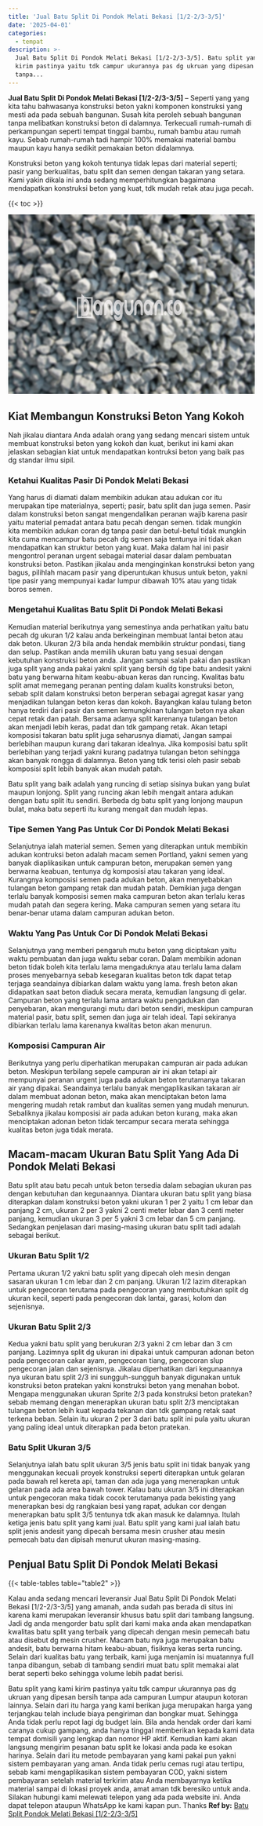 ```yaml
---
title: 'Jual Batu Split Di Pondok Melati Bekasi [1/2-2/3-3/5]'
date: '2025-04-01'
categories:
  - tempat
description: >-
  Jual Batu Split Di Pondok Melati Bekasi [1/2-2/3-3/5]. Batu split yang kami
  kirim pastinya yaitu tdk campur ukurannya pas dg ukruan yang dipesan bersih
  tanpa...
---
```


**Jual Batu Split Di Pondok Melati Bekasi \[1/2-2/3-3/5\]** – Seperti yang yang kita tahu bahwasanya konstruksi beton yakni komponen konstruksi yang mesti ada pada sebuah bangunan. Susah kita peroleh sebuah bangunan tanpa melibatkan konstruksi beton di dalamnya. Terkecuali rumah-rumah di perkampungan seperti tempat tinggal bambu, rumah bambu atau rumah kayu. Sebab rumah-rumah tadi hampir 100% memakai material bambu maupun kayu hanya sedikit pemakaian beton didalamnya.

Konstruksi beton yang kokoh tentunya tidak lepas dari material seperti; pasir yang berkualitas, batu split dan semen dengan takaran yang setara. Kami yakin dikala ini anda sedang memperhitungkan bagaimana mendapatkan konstruksi beton yang kuat, tdk mudah retak atau juga pecah.

{{< toc >}}

![Jual Batu Split Di Pondok Melati Bekasi [1/2-2/3-3/5]](/images/jual-batu-split-36.png)

## Kiat Membangun Konstruksi Beton Yang Kokoh

Nah jikalau diantara Anda adalah orang yang sedang mencari sistem untuk membuat konstruksi beton yang kokoh dan kuat, berikut ini kami akan jelaskan sebagian kiat untuk mendapatkan kontruksi beton yang baik pas dg standar ilmu sipil.

### Ketahui Kualitas Pasir Di Pondok Melati Bekasi

Yang harus di diamati dalam membikin adukan atau adukan cor itu merupakan tipe materialnya, seperti; pasir, batu split dan juga semen. Pasir dalam konstruksi beton sangat mengendalikan peranan wajib karena pasir yaitu material pemadat antara batu pecah dengan semen. tidak mungkin kita membikin adukan coran dg tanpa pasir dan betul-betul tidak mungkin kita cuma mencampur batu pecah dg semen saja tentunya ini tidak akan mendapatkan kan struktur beton yang kuat. Maka dalam hal ini pasir mengontrol peranan urgent sebagai material dasar dalam pembuatan konstruksi beton. Pastikan jikalau anda menginginkan konstruksi beton yang bagus, pilihlah macam pasir yang diperuntukan khusus untuk beton, yakni tipe pasir yang mempunyai kadar lumpur dibawah 10% atau yang tidak boros semen.

### Mengetahui Kualitas Batu Split Di Pondok Melati Bekasi

Kemudian material berikutnya yang semestinya anda perhatikan yaitu batu pecah dg ukuran 1/2 kalau anda berkeinginan membuat lantai beton atau dak beton. Ukuran 2/3 bila anda hendak membikin struktur pondasi, tiang dan selup. Pastikan anda memilih ukuran batu yang sesuai dengan kebutuhan konstruksi beton anda. Jangan sampai salah pakai dan pastikan juga split yang anda pakai yakni split yang bersih dg tipe batu andesit yakni batu yang berwarna hitam keabu-abuan keras dan runcing. Kwalitas batu split amat memegang peranan penting dalam kualits konstruksi beton, sebab split dalam konstruksi beton berperan sebagai agregat kasar yang menjadikan tulangan beton keras dan kokoh. Bayangkan kalau tulang beton hanya terdiri dari pasir dan semen kemungkinan tulangan beton nya akan cepat retak dan patah. Bersama adanya split karenanya tulangan beton akan menjadi lebih keras, padat dan tdk gampang retak. Akan tetapi komposisi takaran batu split juga seharusnya diamati, Jangan sampai berlebihan maupun kurang dari takaran idealnya. Jika komposisi batu split berlebihan yang terjadi yakni kurang padatnya tulangan beton sehingga akan banyak rongga di dalamnya. Beton yang tdk terisi oleh pasir sebab komposisi split lebih banyak akan mudah patah.

Batu split yang baik adalah yang runcing di setiap sisinya bukan yang bulat maupun lonjong. Split yang runcing akan lebih mengait antara adukan dengan batu split itu sendiri. Berbeda dg batu split yang lonjong maupun bulat, maka batu seperti itu kurang mengait dan mudah lepas.

### Tipe Semen Yang Pas Untuk Cor Di Pondok Melati Bekasi

Selanjutnya ialah material semen. Semen yang diterapkan untuk membikin adukan kontruksi beton adalah macam semen Portland, yakni semen yang banyak diaplikasikan untuk campuran beton, merupakan semen yang berwarna keabuan, tentunya dg komposisi atau takaran yang ideal. Kurangnya komposisi semen pada adukan beton, akan menyebabkan tulangan beton gampang retak dan mudah patah. Demikian juga dengan terlalu banyak komposisi semen maka campuran beton akan terlalu keras mudah patah dan segera kering. Maka campuran semen yang setara itu benar-benar utama dalam campuran adukan beton.

### Waktu Yang Pas Untuk Cor Di Pondok Melati Bekasi

Selanjutnya yang memberi pengaruh mutu beton yang diciptakan yaitu waktu pembuatan dan juga waktu sebar coran. Dalam membikin adonan beton tidak boleh kita terlalu lama mengaduknya atau terlalu lama dalam proses menyebarnya sebab kesegaran kualitas beton tdk dapat tetap terjaga seandainya dibiarkan dalam waktu yang lama. fresh beton akan didapatkan saat beton diaduk secara merata, kemudian langsung di gelar. Campuran beton yang terlalu lama antara waktu pengadukan dan penyebaran, akan mengurangi mutu dari beton sendiri, meskipun campuran material pasir, batu split, semen dan juga air telah ideal. Tapi sekiranya dibiarkan terlalu lama karenanya kwalitas beton akan menurun.

### Komposisi Campuran Air

Berikutnya yang perlu diperhatikan merupakan campuran air pada adukan beton. Meskipun terbilang sepele campuran air ini akan tetapi air mempunyai peranan urgent juga pada adukan beton terutamanya takaran air yang dipakai. Seandainya terlalu banyak mengaplikasikan takaran air dalam membuat adonan beton, maka akan menciptakan beton lama mengering mudah retak rambut dan kualitas semen yang mudah menurun. Sebaliknya jikalau komposisi air pada adukan beton kurang, maka akan menciptakan adonan beton tidak tercampur secara merata sehingga kualitas beton juga tidak merata.

## Macam-macam Ukuran Batu Split Yang Ada Di Pondok Melati Bekasi

Batu split atau batu pecah untuk beton tersedia dalam sebagian ukuran pas dengan kebutuhan dan kegunaannya. Diantara ukuran batu split yang biasa diterapkan dalam konstruksi beton yakni ukuran 1 per 2 yaitu 1 cm lebar dan panjang 2 cm, ukuran 2 per 3 yakni 2 centi meter lebar dan 3 centi meter panjang, kemudian ukuran 3 per 5 yakni 3 cm lebar dan 5 cm panjang. Sedangkan penjelasan dari masing-masing ukuran batu split tadi adalah sebagai berikut.

### Ukuran Batu Split 1/2

Pertama ukuran 1/2 yakni batu split yang dipecah oleh mesin dengan sasaran ukuran 1 cm lebar dan 2 cm panjang. Ukuran 1/2 lazim diterapkan untuk pengecoran terutama pada pengecoran yang membutuhkan split dg ukuran kecil, seperti pada pengecoran dak lantai, garasi, kolom dan sejenisnya.

### Ukuran Batu Split 2/3

Kedua yakni batu split yang berukuran 2/3 yakni 2 cm lebar dan 3 cm panjang. Lazimnya split dg ukuran ini dipakai untuk campuran adonan beton pada pengecoran cakar ayam, pengecoran tiang, pengecoran slup pengecoran jalan dan sejenisnya. Jikalau diperhatikan dari kegunaannya nya ukuran batu split 2/3 ini sungguh-sungguh banyak digunakan untuk konstruksi beton pratekan yakni konstruksi beton yang menahan bobot. Mengapa menggunakan ukuran Sprite 2/3 pada konstruksi beton pratekan? sebab memang dengan menerapkan ukuran batu split 2/3 menciptakan tulangan beton lebih kuat kepada tekanan dan tdk gampang retak saat terkena beban. Selain itu ukuran 2 per 3 dari batu split ini pula yaitu ukuran yang paling ideal untuk diterapkan pada beton pratekan.

### Batu Split Ukuran 3/5

Selanjutnya ialah batu split ukuran 3/5 jenis batu split ini tidak banyak yang menggunakan kecuali proyek konstruksi seperti diterapkan untuk gelaran pada bawah rel kereta api, taman dan ada juga yang menerapkan untuk gelaran pada ada area bawah tower. Kalau batu ukuran 3/5 ini diterapkan untuk pengecoran maka tidak cocok terutamanya pada bekisting yang menerapkan besi dg rangkaian besi yang rapat, adukan cor dengan menerapkan batu split 3/5 tentunya tdk akan masuk ke dalamnya. Itulah ketiga jenis batu split yang kami jual. Batu split yang kami jual ialah batu split jenis andesit yang dipecah bersama mesin crusher atau mesin pemecah batu dan dipisah menurut ukuran masing-masing.

## Penjual Batu Split Di Pondok Melati Bekasi

{{< table-tables table="table2" >}}

Kalau anda sedang mencari leveransir Jual Batu Split Di Pondok Melati Bekasi \[1/2-2/3-3/5\] yang amanah, anda sudah pas berada di situs ini karena kami merupakan leveransir khusus batu split dari tambang langsung. Jadi dg anda mengorder batu split dari kami maka anda akan mendapatkan kwalitas batu split yang terbaik yang dipecah dengan mesin pemecah batu atau disebut dg mesin crusher. Macam batu nya juga merupakan batu andesit, batu berwarna hitam keabu-abuan, fisiknya keras serta runcing. Selain dari kualitas batu yang terbaik, kami juga menjamin isi muatannya full tanpa dibangun, sebab di tambang sendiri muat batu split memakai alat berat seperti beko sehingga volume lebih padat berisi.

Batu split yang kami kirim pastinya yaitu tdk campur ukurannya pas dg ukruan yang dipesan bersih tanpa ada campuran Lumpur ataupun kotoran lainnya. Selain dari itu harga yang kami berikan juga merupakan harga yang terjangkau telah include biaya pengiriman dan bongkar muat. Sehingga Anda tidak perlu repot lagi dg budget lain. Bila anda hendak order dari kami caranya cukup gampang, anda hanya tinggal memberikan kepada kami data tempat domisili yang lengkap dan nomor HP aktif. Kemudian kami akan langsung mengirim pesanan batu split ke lokasi anda pada ke esokan harinya. Selain dari itu metode pembayaran yang kami pakai pun yakni sistem pembayaran yang aman. Anda tidak perlu cemas rugi atau tertipu, sebab kami mengaplikasikan sistem pembayaran COD, yakni sistem pembayaran setelah material terkirim atau Anda membayarnya ketika material sampai di lokasi proyek anda, amat aman tdk beresiko untuk anda. Silakan hubungi kami melewati telepon yang ada pada website ini. Anda dapat telepon ataupun WhatsApp ke kami kapan pun. Thanks
**Ref by:** [Batu Split Pondok Melati Bekasi [1/2-2/3-3/5]](https://id.wikipedia.org/wiki/Batu)
